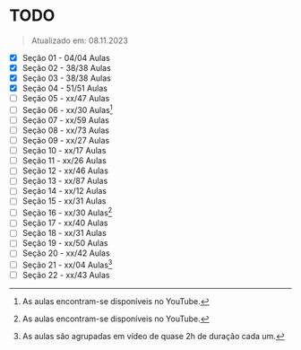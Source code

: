 # TODO
> Atualizado em: 08.11.2023

- [x] Seção 01 - 04/04 Aulas
- [x] Seção 02 - 38/38 Aulas
- [x] Seção 03 - 38/38 Aulas
- [x] Seção 04 - 51/51 Aulas
- [ ] Seção 05 - xx/47 Aulas
- [ ] Seção 06 - xx/30 Aulas[^1]
- [ ] Seção 07 - xx/59 Aulas
- [ ] Seção 08 - xx/73 Aulas
- [ ] Seção 09 - xx/27 Aulas
- [ ] Seção 10 - xx/17 Aulas
- [ ] Seção 11 - xx/26 Aulas
- [ ] Seção 12 - xx/46 Aulas
- [ ] Seção 13 - xx/87 Aulas
- [ ] Seção 14 - xx/12 Aulas
- [ ] Seção 15 - xx/31 Aulas
- [ ] Seção 16 - xx/30 Aulas[^1]
- [ ] Seção 17 - xx/40 Aulas
- [ ] Seção 18 - xx/31 Aulas
- [ ] Seção 19 - xx/50 Aulas
- [ ] Seção 20 - xx/42 Aulas
- [ ] Seção 21 - xx/04 Aulas[^2]
- [ ] Seção 22 - xx/43 Aulas

[^1]: As aulas encontram-se disponíveis no YouTube.
[^2]: As aulas são agrupadas em vídeo de quase 2h de duração cada um.
